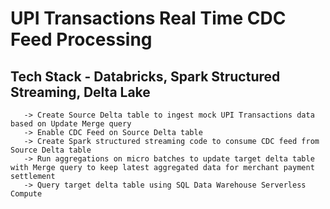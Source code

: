 # UPI Transactions Real Time CDC Feed Processing
   ## Tech Stack - Databricks, Spark Structured Streaming, Delta Lake
       -> Create Source Delta table to ingest mock UPI Transactions data based on Update Merge query
       -> Enable CDC Feed on Source Delta table
       -> Create Spark structured streaming code to consume CDC feed from Source Delta table
       -> Run aggregations on micro batches to update target delta table with Merge query to keep latest aggregated data for merchant payment settlement
       -> Query target delta table using SQL Data Warehouse Serverless Compute

